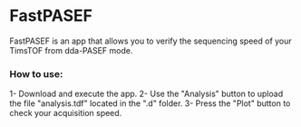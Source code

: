 # FastPASEF
FastPASEF is an app that allows you to verify the sequencing speed of your TimsTOF from dda-PASEF mode.

### How to use:
1- Download and execute the app.
2- Use the "Analysis" button to upload the file "analysis.tdf" located in the ".d" folder. 
3- Press the "Plot" button to check your acquisition speed. 

